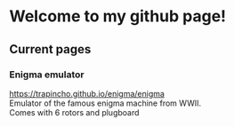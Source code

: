 # Welcome to my github page!

## Current pages

### Enigma emulator
https://trapincho.github.io/enigma/enigma <br>
Emulator of the famous enigma machine from WWII.<br>
Comes with 6 rotors and plugboard
